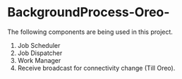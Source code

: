 # BackgroundProcess-Oreo-

The following components are being used in this project.
1. Job Scheduler
2. Job Dispatcher
3. Work Manager
4. Receive broadcast for connectivity change (Till Oreo).
